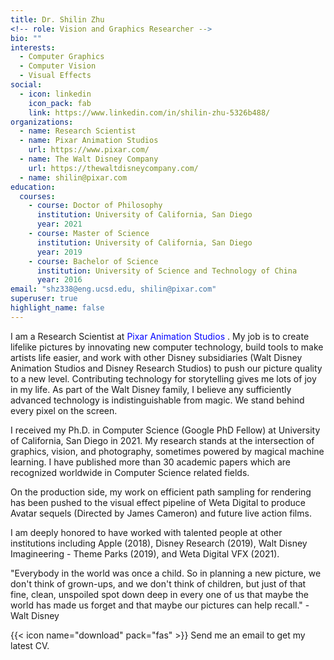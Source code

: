 ```yaml
---
title: Dr. Shilin Zhu
<!-- role: Vision and Graphics Researcher -->
bio: ""
interests:
  - Computer Graphics
  - Computer Vision
  - Visual Effects
social:
  - icon: linkedin
    icon_pack: fab
    link: https://www.linkedin.com/in/shilin-zhu-5326b488/
organizations:
  - name: Research Scientist
  - name: Pixar Animation Studios
    url: https://www.pixar.com/
  - name: The Walt Disney Company
    url: https://thewaltdisneycompany.com/
  - name: shilin@pixar.com
education:
  courses:
    - course: Doctor of Philosophy
      institution: University of California, San Diego
      year: 2021
    - course: Master of Science
      institution: University of California, San Diego
      year: 2019
    - course: Bachelor of Science
      institution: University of Science and Technology of China
      year: 2016
email: "shz338@eng.ucsd.edu, shilin@pixar.com"
superuser: true
highlight_name: false
---
```

I am a Research Scientist at <span style="color:blue">Pixar Animation Studios</span>
. My job is to create lifelike pictures by innovating new computer technology, build tools to make artists life easier, and work with other Disney subsidiaries (Walt Disney Animation Studios and Disney Research Studios) to push our picture quality to a new level. Contributing technology for storytelling gives me lots of joy in my life. As part of the Walt Disney family, I believe any sufficiently advanced technology is indistinguishable from magic. We stand behind every pixel on the screen.

I received my Ph.D. in Computer Science (Google PhD Fellow) at University of California, San Diego in 2021. My research stands at the intersection of graphics, vision, and photography, sometimes powered by magical machine learning. I have published more than 30 academic papers which are recognized worldwide in Computer Science related fields. 

On the production side, my work on efficient path sampling for rendering has been pushed to the visual effect pipeline of Weta Digital to produce Avatar sequels (Directed by James Cameron) and future live action films.

I am deeply honored to have worked with talented people at other institutions including Apple (2018), Disney Research (2019), Walt Disney Imagineering - Theme Parks (2019), and Weta Digital VFX (2021).

"Everybody in the world was once a child. So in planning a new picture, we don't think of grown-ups, and we don't think of children, but just of that fine, clean, unspoiled spot down deep in every one of us that maybe the world has made us forget and that maybe our pictures can help recall."  -Walt Disney

{{< icon name="download" pack="fas" >}} Send me an email to get my latest CV. <!-- Download my {{< staticref "uploads/Shilin_CV.pdf" "newtab" >}}CV{{< /staticref >}}. -->